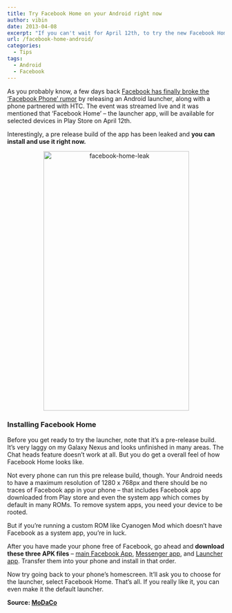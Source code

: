 ```yaml
---
title: Try Facebook Home on your Android right now
author: vibin
date: 2013-04-08
excerpt: "If you can't wait for April 12th, to try the new Facebook Home on your Android, get your hands on the pre-release build."
url: /facebook-home-android/
categories:
  - Tips
tags:
  - Android
  - Facebook
---
```

<p style="text-align: left;">
  As you probably know, a few days back <a href="http://devilsworkshop.org/analysis/facebook-home-potential-masterstroke/73061/">Facebook has finally broke the &#8216;Facebook Phone&#8217; rumor</a> by releasing an Android launcher, along with a phone partnered with HTC. The event was streamed live and it was mentioned that &#8216;Facebook Home&#8217; &#8211; the launcher app, will be available for selected devices in Play Store on April 12th.
</p>

Interestingly, a pre release build of the app has been leaked and **you can install and use it right now.**

<p style="text-align: center;">
  <a href="http://cdn.devilsworkshop.org/files/2013/04/Screenshot_2013-04-08-18-36-00.png"><img class="aligncenter wp-image-73129" title="Facebook Home " alt="facebook-home-leak" src="http://cdn.devilsworkshop.org/files/2013/04/Screenshot_2013-04-08-18-36-00-337x600.png" width="337" height="600" /></a>
</p>

### Installing Facebook Home

Before you get ready to try the launcher, note that it&#8217;s a pre-release build. It&#8217;s very laggy on my Galaxy Nexus and looks unfinished in many areas. The Chat heads feature doesn&#8217;t work at all. But you do get a overall feel of how Facebook Home looks like.

Not every phone can run this pre release build, though. Your Android needs to have a maximum resolution of 1280 x 768px and there should be no traces of Facebook app in your phone &#8211; that includes Facebook app downloaded from Play store and even the system app which comes by default in many ROMs. To remove system apps, you need your device to be rooted.

But if you&#8217;re running a custom ROM like Cyanogen Mod which doesn&#8217;t have Facebook as a system app, you&#8217;re in luck.

After you have made your phone free of Facebook, go ahead and **download these three APK files** &#8211; <a href="http://api.viglink.com/api/click?format=go&key=9b4efad421c8b103b2c94b796db973b0&loc=http%3A%2F%2Fwww.modaco.com%2Fpage%2Fnews%2F_%2Fandroid%2Ffacebook-home-pre-release-leaks-r1028&subId=b0ec8f07a9b2e76d29cd641fde2b9d0d&v=1&libid=1365424848091&out=https%3A%2F%2Fmega.co.nz%2F%23!UApDzCCR!dpFHEHjfG-ihpKS47-dEvEc2nNMkwtNaxsskf-0S_WU&title=Facebook%20Home%20pre-release%20leaks%20-%20Android%20-%20News%20%2B%20Articles%20-%20MoDaCo&txt=the%20main%20Facebook%20app&jsonp=vglnk_jsonp_13654283020143" onclick="_gaq.push(['_trackEvent', 'outbound-article', 'http://api.viglink.com/api/click?format=go&key=9b4efad421c8b103b2c94b796db973b0&loc=http%3A%2F%2Fwww.modaco.com%2Fpage%2Fnews%2F_%2Fandroid%2Ffacebook-home-pre-release-leaks-r1028&subId=b0ec8f07a9b2e76d29cd641fde2b9d0d&v=1&libid=1365424848091&out=https%3A%2F%2Fmega.co.nz%2F%23!UApDzCCR!dpFHEHjfG-ihpKS47-dEvEc2nNMkwtNaxsskf-0S_WU&title=Facebook%20Home%20pre-release%20leaks%20-%20Android%20-%20News%20%2B%20Articles%20-%20MoDaCo&txt=the%20main%20Facebook%20app&jsonp=vglnk_jsonp_13654283020143', 'main Facebook App']);" >main Facebook App</a>, <a href="https://mega.co.nz/#!FY52mYjL!IXJhXRqbZrHCHnuTfjj31ldHwpQzSO23xS_h-CE5_vw" onclick="_gaq.push(['_trackEvent', 'outbound-article', 'https://mega.co.nz/#!FY52mYjL!IXJhXRqbZrHCHnuTfjj31ldHwpQzSO23xS_h-CE5_vw', 'Messenger app']);" >Messenger app</a>, and <a href="https://mega.co.nz/#!0AJgDaJK!PlX3vyvcwrpuTD1tBq8vY2VPfHdHMidNRh37qyL3AOo" onclick="_gaq.push(['_trackEvent', 'outbound-article', 'https://mega.co.nz/#!0AJgDaJK!PlX3vyvcwrpuTD1tBq8vY2VPfHdHMidNRh37qyL3AOo', 'Launcher app']);" >Launcher app</a>. Transfer them into your phone and install in that order.

Now try going back to your phone&#8217;s homescreen. It&#8217;ll ask you to choose for the launcher, select Facebook Home. That&#8217;s all. If you really like it, you can even make it the default launcher.

**Source: <a href="http://www.modaco.com/page/news/_/android/facebook-home-pre-release-leaks-r1028" onclick="_gaq.push(['_trackEvent', 'outbound-article', 'http://www.modaco.com/page/news/_/android/facebook-home-pre-release-leaks-r1028', 'MoDaCo']);" >MoDaCo</a>**
